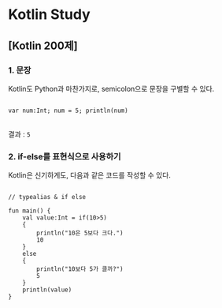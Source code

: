 # Kotlin Study 
## [Kotlin 200제]
### 1. 문장
Kotlin도 Python과 마찬가지로, semicolon으로 문장을 구별할 수 있다.
<pre>
<code>
var num:Int; num = 5; println(num)
</code>
</pre>
결과 : <code>5</code>
### 2. if-else를 표현식으로 사용하기
Kotlin은 신기하게도, 다음과 같은 코드를 작성할 수 있다.
<pre>
<code>
// typealias & if else

fun main() {
    val value:Int = if(10>5)
    {
        println("10은 5보다 크다.")
        10
    }
    else
    {
     	println("10보다 5가 클까?")
        5
    }
    println(value)
}
</code>
</pre>
